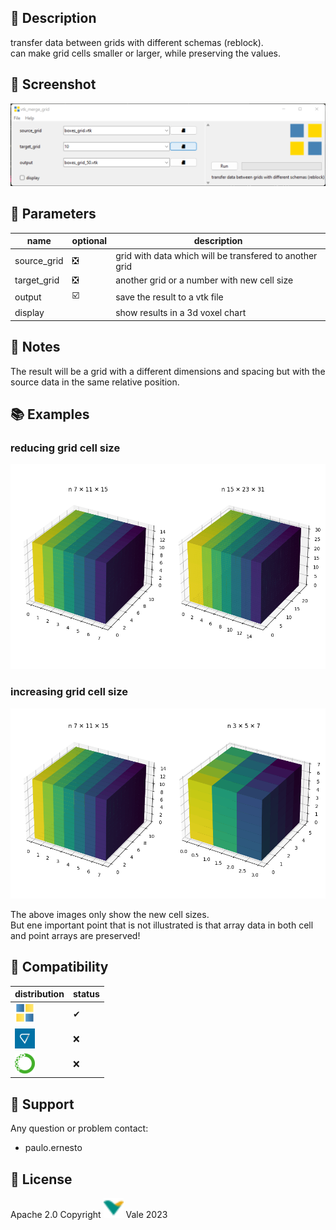 ## 📌 Description
transfer data between grids with different schemas (reblock).  
can make grid cells smaller or larger, while preserving the values.
## 📸 Screenshot
![screenshot1](https://github.com/pemn/assets/blob/main/vtk_merge_grid1.png?raw=true)
## 📝 Parameters
name|optional|description
---|---|------
source_grid|❎|grid with data which will be transfered to another grid
target_grid|❎|another grid or a number with new cell size
output|☑️|save the result to a vtk file
display||show results in a 3d voxel chart
## 📓 Notes
The result will be a grid with a different dimensions and spacing but with the source data in the same relative position.
## 📚 Examples
### reducing grid cell size
![screenshot2](https://github.com/pemn/assets/blob/main/vtk_merge_grid2.png?raw=true)
### increasing grid cell size
![screenshot3](https://github.com/pemn/assets/blob/main/vtk_merge_grid3.png?raw=true)
  
The above images only show the new cell sizes.  
But ene important point that is not illustrated is that array data in both cell and point arrays are preserved!
## 🧩 Compatibility
distribution|status
---|---
![winpython_icon](https://github.com/pemn/assets/blob/main/winpython_icon.png?raw=true)|✔
![vulcan_icon](https://github.com/pemn/assets/blob/main/vulcan_icon.png?raw=true)|❌
![anaconda_icon](https://github.com/pemn/assets/blob/main/anaconda_icon.png?raw=true)|❌
## 🙋 Support
Any question or problem contact:
 - paulo.ernesto
## 💎 License
Apache 2.0
Copyright ![vale_logo_only](https://github.com/pemn/assets/blob/main/vale_logo_only_r.svg?raw=true) Vale 2023
